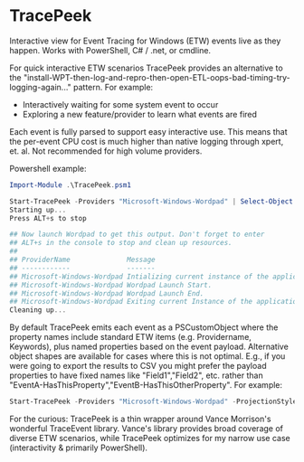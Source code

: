 # TracePeek
Interactive view for Event Tracing for Windows (ETW) events live as they happen. Works with PowerShell, C# / .net, or cmdline. 

For quick interactive ETW scenarios TracePeek provides an alternative to the "install-WPT-then-log-and-repro-then-open-ETL-oops-bad-timing-try-logging-again..." pattern. For example:  
* Interactively waiting for some system event to occur 
* Exploring a new feature/provider to learn what events are fired

Each event is fully parsed to support easy interactive use. This means that the per-event CPU cost is much higher than native logging through xpert, et. al. Not recommended for high volume providers.

Powershell example:
```powershell
Import-Module .\TracePeek.psm1

Start-TracePeek -Providers "Microsoft-Windows-Wordpad" | Select-Object -Property ProviderName,Message
Starting up...
Press ALT+s to stop

## Now launch Wordpad to get this output. Don't forget to enter
## ALT+s in the console to stop and clean up resources.
## 
## ProviderName              Message
## ------------              -------
## Microsoft-Windows-Wordpad Intializing current instance of the application
## Microsoft-Windows-Wordpad Wordpad Launch Start.
## Microsoft-Windows-Wordpad Wordpad Launch End.
## Microsoft-Windows-Wordpad Exiting current Instance of the application
Cleaning up...
```

By default TracePeek emits each event as a PSCustomObject where the property names include standard ETW items (e.g. Providername, Keywords), plus named properties based on the event payload. Alternative object shapes are available for cases where this is not optimal. E.g., if you were going to export the results to CSV you might prefer the payload properties to have fixed names like "Field1","Field2", etc. rather than "EventA-HasThisProperty","EventB-HasThisOtherProperty". For example:
```powershell
Start-TracePeek -Providers "Microsoft-Windows-Wordpad" -ProjectionStyle [TracePeek.TracePeekProjectionStyle]::NumberedPayloadProperties
```

For the curious: TracePeek is a thin wrapper around Vance Morrison's wonderful TraceEvent library. Vance's library provides broad coverage of diverse ETW scenarios, while TracePeek optimizes for my narrow use case (interactivity & primarily PowerShell).